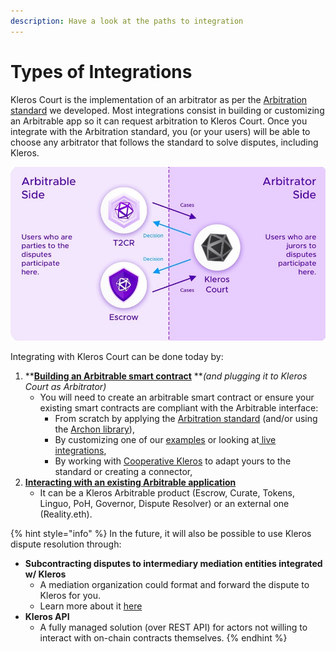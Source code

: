 ```yaml
---
description: Have a look at the paths to integration
---
```


# Types of Integrations

Kleros Court is the implementation of an arbitrator as per the [Arbitration standard](https://kleros.gitbook.io/docs/developer/erc-792-arbitration-standard) we developed. Most integrations consist in building or customizing an Arbitrable app so it can request arbitration to Kleros Court. Once you integrate with the Arbitration standard, you (or your users) will be able to choose any arbitrator that follows the standard to solve disputes, including Kleros.

![](<../../.gitbook/assets/image (48) (3) (3) (3) (2) (1) (1) (1).png>)

Integrating with Kleros Court can be done today by:

1. \*\*[**Building an Arbitrable smart contract**](https://kleros.gitbook.io/docs/integrations/types-of-integrations/smart-contract-integration) \*\*_(and plugging it to Kleros Court as Arbitrator)_
   * You will need to create an arbitrable smart contract or ensure your existing smart contracts are compliant with the Arbitrable interface:
     * From scratch by applying the [Arbitration standard](https://kleros.gitbook.io/docs/developer/erc-792-arbitration-standard) (and/or using the [Archon library](https://kleros.gitbook.io/docs/developer/archon-ethereum-arbitration-standard-api)),
     * By customizing one of our [examples](https://github.com/kleros/erc-792/tree/master/contracts/examples) or looking at[ live integrations](https://kleros.gitbook.io/docs/integrations/live-and-upcoming-integrations),
     * By working with [Cooperative Kleros](mailto:contact@kleros.io) to adapt yours to the standard or creating a connector,
2. [**Interacting with an existing Arbitrable application**](https://kleros.gitbook.io/docs/integrations/types-of-integrations/interacting-with-arbitrable-app)
   * It can be a Kleros Arbitrable product (Escrow, Curate, Tokens, Linguo, PoH, Governor, Dispute Resolver) or an external one (Reality.eth).

{% hint style="info" %}
In the future, it will also be possible to use Kleros dispute resolution through:

* **Subcontracting disputes to intermediary mediation entities integrated w/ Kleros**
  * A mediation organization could format and forward the dispute to Kleros for you.
  * Learn more about it [here](https://blog.kleros.io/kleros-layer-2/)
* **Kleros API**
  * A fully managed solution (over REST API) for actors not willing to interact with on-chain contracts themselves.
{% endhint %}
